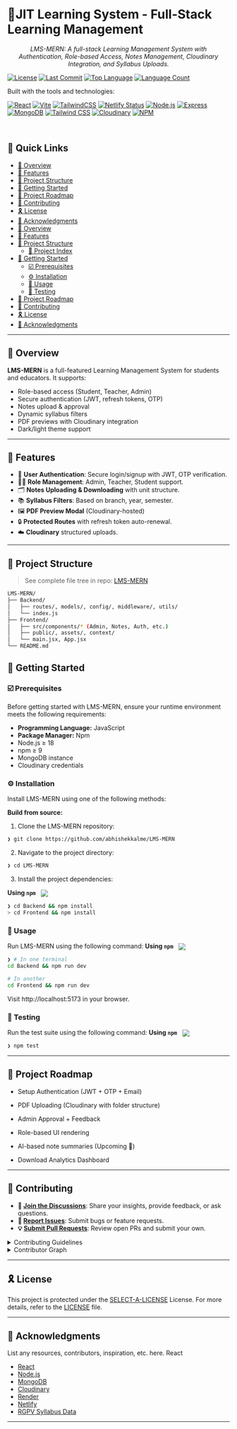 # 📒JIT Learning System - Full-Stack Learning Management 


<p align="center"><em>LMS-MERN: A full-stack Learning Management System with Authentication, Role-based Access, Notes Management, Cloudinary Integration, and Syllabus Uploads.</em></p>



[![License](https://img.shields.io/github/license/abhishekkalme/LMS-MERN?style&color=blue&logo=opensourceinitiative&logoColor=white)](https://github.com/abhishekkalme/LMS-MERN/blob/main/LICENSE)
[![Last Commit](https://img.shields.io/github/last-commit/abhishekkalme/LMS-MERN?&color=orange&logo=git&logoColor=white)](https://github.com/abhishekkalme/LMS-MERN/commits/main)
[![Top Language](https://img.shields.io/github/languages/top/abhishekkalme/LMS-MERN?&color=yellow&logo=javascript&logoColor=yellow)](https://github.com/abhishekkalme/LMS-MERN)
[![Language Count](https://img.shields.io/github/languages/count/abhishekkalme/LMS-MERN?style&color=success&logo=visualstudiocode&logoColor=white)](https://github.com/abhishekkalme/LMS-MERN)

<p align="left">Built with the tools and technologies:</p>

[![React](https://img.shields.io/badge/React-19.0.0-61DAFB?logo=react&logoColor)](https://reactjs.org/)
[![Vite](https://img.shields.io/badge/Vite-4.0-646CFF?logo=vite&logoColor)](https://vitejs.dev/)
[![TailwindCSS](https://img.shields.io/badge/TailwindCSS-4.1-38B2AC?logo=tailwindcss&logoColor)](https://tailwindcss.com/)
[![Netlify Status](https://api.netlify.com/api/v1/badges/9d6e7c76-d24b-4e9b-a489-43f5b0ca640c/deploy-status)](https://app.netlify.com/sites/lms-learning-management-system/deploys)
[![Node.js](https://img.shields.io/badge/Node.js-v20.0.0-green?logo=node.js&logoColor)](https://nodejs.org/)
[![Express](https://img.shields.io/badge/Express-4.18.2-black?logo=express&logoColor)](https://expressjs.com/)
[![MongoDB](https://img.shields.io/badge/MongoDB-v6.0.0-47A248?logo=mongodb&logoColor)](https://mongodb.com/)
[![Tailwind CSS](https://img.shields.io/badge/TailwindCSS-v3.4.1-06B6D4?logo=tailwindcss&logoColor)](https://tailwindcss.com/)
[![Cloudinary](https://img.shields.io/badge/Cloudinary-CDN-yellow?logo=cloudinary&logoColor)](https://cloudinary.com/)
[![NPM](https://img.shields.io/badge/npm-CB3837?logo=npm&logoColor)](https://www.npmjs.com/)



</p>
<br>

## 🔗 Quick Links

- [📍 Overview](#-overview)
- [👾 Features](#-features)
- [📁 Project Structure](#-project-structure)
- [🚀 Getting Started](#-getting-started)
- [📌 Project Roadmap](#-project-roadmap)
- [🔰 Contributing](#-contributing)
- [🎗 License](#-license)
- [🙌 Acknowledgments](#-acknowledgments)
- [📍 Overview](#-Overview)
- [👾 Features](#-features)
- [📁 Project Structure](#-project-structure)
  - [📂 Project Index](#-project-index)
- [🚀 Getting Started](#-getting-started)
  - [☑️ Prerequisites](#-prerequisites)
  - [⚙️ Installation](#-installation)
  - [🤖 Usage](#🤖-usage)
  - [🧪 Testing](#🧪-testing)
- [📌 Project Roadmap](#-project-roadmap)
- [🔰 Contributing](#-contributing)
- [🎗 License](#-license)
- [🙌 Acknowledgments](#-acknowledgments)

---

## 📍 Overview

**LMS-MERN** is a full-featured Learning Management System for students and educators. It supports:

- Role-based access (Student, Teacher, Admin)
- Secure authentication (JWT, refresh tokens, OTP)
- Notes upload & approval
- Dynamic syllabus filters
- PDF previews with Cloudinary integration
- Dark/light theme support

---

## 👾 Features

- 👤 **User Authentication**: Secure login/signup with JWT, OTP verification.
- 🧑‍🏫 **Role Management**: Admin, Teacher, Student support.
- 🗂 **Notes Uploading & Downloading** with unit structure.
- 📚 **Syllabus Filters**: Based on branch, year, semester.
- 🖼 **PDF Preview Modal** (Cloudinary-hosted)
- 🔒 **Protected Routes** with refresh token auto-renewal.
- ☁️ **Cloudinary** structured uploads.

---

## 📁 Project Structure

> See complete file tree in repo: [LMS-MERN](https://github.com/abhishekkalme/LMS-MERN)

````bash
LMS-MERN/
├── Backend/
│   ├── routes/, models/, config/, middleware/, utils/
│   └── index.js
├── Frontend/
│   ├── src/components/* (Admin, Notes, Auth, etc.)
│   ├── public/, assets/, context/
│   └── main.jsx, App.jsx
└── README.md
````


## 🚀 Getting Started

### ☑️ Prerequisites

Before getting started with LMS-MERN, ensure your runtime environment meets the following requirements:

- **Programming Language:** JavaScript
- **Package Manager:** Npm
- Node.js ≥ 18
- npm ≥ 9
- MongoDB instance
- Cloudinary credentials


### ⚙️ Installation

Install LMS-MERN using one of the following methods:

**Build from source:**

1. Clone the LMS-MERN repository:
```sh
❯ git clone https://github.com/abhishekkalme/LMS-MERN
````

2. Navigate to the project directory:

```sh
❯ cd LMS-MERN
```

3. Install the project dependencies:

**Using `npm`** &nbsp; [<img align="center" src="https://img.shields.io/badge/npm-CB3837.svg?style={badge_style}&logo=npm&logoColor=white" />](https://www.npmjs.com/)

```sh
❯ cd Backend && npm install
> cd Frontend && npm install
```

### 🤖 Usage

Run LMS-MERN using the following command:
**Using `npm`** &nbsp; [<img align="center" src="https://img.shields.io/badge/npm-CB3837.svg?style={badge_style}&logo=npm&logoColor=white" />](https://www.npmjs.com/)

```sh
❯ # In one terminal
cd Backend && npm run dev

# In another
cd Frontend && npm run dev

```
Visit http://localhost:5173 in your browser.



### 🧪 Testing

Run the test suite using the following command:
**Using `npm`** &nbsp; [<img align="center" src="https://img.shields.io/badge/npm-CB3837.svg?style={badge_style}&logo=npm&logoColor=white" />](https://www.npmjs.com/)

```sh
❯ npm test
```

---

## 📌 Project Roadmap

- Setup Authentication (JWT + OTP + Email)

- PDF Uploading (Cloudinary with folder structure)

- Admin Approval + Feedback

- Role-based UI rendering

- AI-based note summaries (Upcoming 🚀)

- Download Analytics Dashboard


---

## 🔰 Contributing

- **💬 [Join the Discussions](https://github.com/abhishekkalme/LMS-MERN/discussions)**: Share your insights, provide feedback, or ask questions.
- **🐛 [Report Issues](https://github.com/abhishekkalme/LMS-MERN/issues)**: Submit bugs or feature requests.
- **💡 [Submit Pull Requests](https://github.com/abhishekkalme/LMS-MERN/blob/main/CONTRIBUTING.md)**: Review open PRs and submit your own.

<details closed>
 <summary>Contributing Guidelines</summary>

1. **Fork the Repository**: Start by forking the project repository to your github account.
2. **Clone Locally**: Clone the forked repository to your local machine using a git client.
   ```sh
   git clone https://github.com/abhishekkalme/LMS-MERN.git
   cd LMS-MERN
   ```
3. **Create a New Branch**: Always create a new branch for your changes.
   ```sh
   git checkout -b feature/your-feature-name

   ```
4. **Make Your Changes**: Implement the changes or fix the issue. Test thoroughly before committing.
5. **Commit Your Changes**: Commit with a clear message describing your updates.
   ```sh
   git add . 
   git commit -m "Add: Implemented feature XYZ"
   ```

6. **Push to Your Fork on GitHub**: Push your branch to your GitHub repository:


   ```sh
   git push origin feature/your-feature-name

   ```
7. **Open a Pull Request**: 
- Go to the original LMS-MERN repository.
- Click "Compare & pull request".
- Provide a meaningful PR title and description.
- Submit the pull request.

8. **Get Reviewed & Merged**: Wait for maintainers to review your PR. Once approved, it will be merged into the main branch.. ✅Congratulations on your contribution!
</details>

<details closed>
<summary>Contributor Graph</summary>
<br>
<p align="left">
  <a href="https://github.com/abhishekkalme/LMS-MERN/graphs/contributors">
    <img src="https://contrib.rocks/image?repo=abhishekkalme/LMS-MERN" alt="Contributors"/>
  </a>
</p>
</details>


---

## 🎗 License

This project is protected under the [SELECT-A-LICENSE](https://github.com/abhishekkalme/LMS-MERN?tab=MIT-1-ov-file#) License. For more details, refer to the [LICENSE](https://github.com/abhishekkalme/LMS-MERN?tab=MIT-1-ov-file#) file.

---

## 🙌 Acknowledgments

 List any resources, contributors, inspiration, etc. here.
React

- [React](https://reactjs.org/)
- [Node.js](https://nodejs.org/)
- [MongoDB](https://www.mongodb.com/)
- [Cloudinary](https://cloudinary.com/)
- [Render](https://render.com/)
- [Netlify](https://netlify.com/)
- [RGPV Syllabus Data](https://www.rgpv.ac.in/)


---
